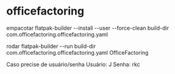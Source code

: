 # officefactoring

empacotar
flatpak-builder --install --user --force-clean build-dir com.officefactoring.officefactoring.yaml

rodar
flatpak-builder --run build-dir com.officefactoring.officefactoring.yaml OfficeFactoring


Caso precise de usuário/senha
Usuário: J
Senha: rkc